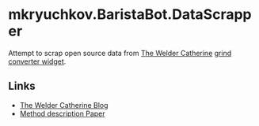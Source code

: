 ﻿# mkryuchkov.BaristaBot.DataScrapper

Attempt to scrap open source data from [The Welder Catherine]() [grind converter widget](https://theweldercatherine.ru/zavarili/).

## Links

- [The Welder Catherine Blog](https://theweldercatherine.ru/)
- [Method description Paper](https://theweldercatherine.ru/blog/articles/)
